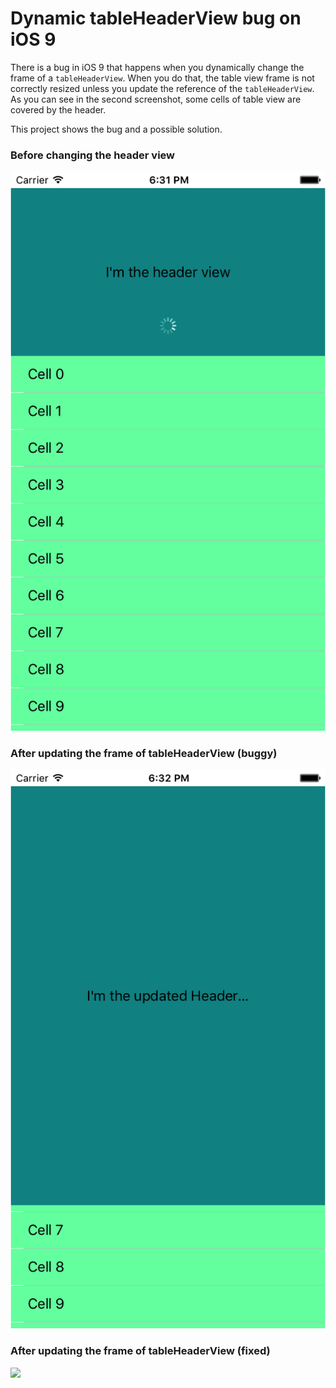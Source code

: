 # Dynamic tableHeaderView bug on iOS 9

There is a bug in iOS 9 that happens when you dynamically change the frame of a `tableHeaderView`.
When you do that, the table view frame is not correctly resized unless you update the reference of the `tableHeaderView`.
As you can see in the second screenshot, some cells of table view are covered by the header.

This project shows the bug and a possible solution.

### Before changing the header view

![](https://github.com/andreacipriani/tableview-headerview/blob/master/images/tableview-header.png)

### After updating the frame of tableHeaderView (buggy)
![](https://github.com/andreacipriani/tableview-headerview/blob/master/images/tableview-header-resized-bugged.png)

### After updating the frame of tableHeaderView (fixed)

![](https://github.com/andreacipriani/tableview-headerview/blob/master/images/tableview-header-resized-fixed.png)

